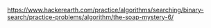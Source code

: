 https://www.hackerearth.com/practice/algorithms/searching/binary-search/practice-problems/algorithm/the-soap-mystery-6/
